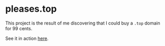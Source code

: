 # pleases.top

This project is the result of me discovering that I could buy a `.top` domain for 99 cents.

See it in action [here](http://pleases.top/).
